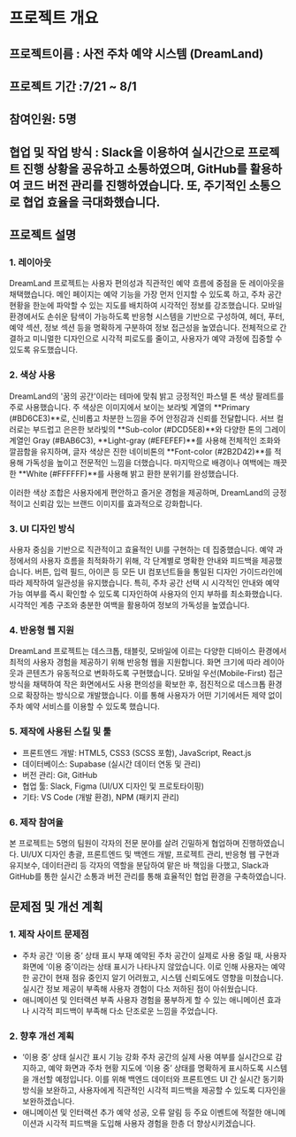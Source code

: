 # 프로젝트 개요
## 프로젝트이름 : 사전 주차 예약 시스템 (DreamLand)
## 프로젝트 기간 :7/21 ~ 8/1
## 참여인원: 5명
## 협업 및 작업 방식 : Slack을 이용하여 실시간으로 프로젝트 진행 상황을 공유하고 소통하였으며, GitHub를 활용하여 코드 버전 관리를 진행하였습니다. 또, 주기적인 소통으로 협업 효율을 극대화했습니다.

## 프로젝트 설명
### 1. 레이아웃
DreamLand 프로젝트는 사용자 편의성과 직관적인 예약 흐름에 중점을 둔 레이아웃을 채택했습니다. 
메인 페이지는 예약 기능을 가장 먼저 인지할 수 있도록 하고, 주차 공간 현황을 한눈에 파악할 수 있는 
지도를 배치하여 시각적인 정보를 강조했습니다. 모바일 환경에서도 손쉬운 탐색이 가능하도록 
반응형 시스템을 기반으로 구성하여, 헤더, 푸터, 예약 섹션, 정보 섹션 등을 명확하게 구분하여 정보 접근성을 높였습니다. 전체적으로 간결하고 미니멀한 디자인으로 시각적 피로도를 줄이고, 사용자가 예약 과정에 집중할 수 있도록 유도했습니다.

### 2. 색상 사용
DreamLand의 '꿈의 공간'이라는 테마에 맞춰 밝고 긍정적인 파스텔 톤 색상 팔레트를 주로 사용했습니다.
주 색상은 이미지에서 보이는 보라빛 계열의 **Primary (#BD6CE3)**로, 신비롭고 차분한 느낌을 주어 안정감과 신뢰를 전달합니다.
서브 컬러로는 부드럽고 은은한 보라빛의 **Sub-color (#DCD5E8)**와 다양한 톤의 그레이 계열인 Gray (#BAB6C3), **Light-gray (#EFEFEF)**를 사용해 전체적인 조화와 깔끔함을 유지하며,
글자 색상은 진한 네이비톤의 **Font-color (#2B2D42)**를 적용해 가독성을 높이고 전문적인 느낌을 더했습니다.
마지막으로 배경이나 여백에는 깨끗한 **White (#FFFFFF)**를 사용해 밝고 환한 분위기를 완성했습니다.

이러한 색상 조합은 사용자에게 편안하고 즐거운 경험을 제공하며, 
DreamLand의 긍정적이고 신뢰감 있는 브랜드 이미지를 효과적으로 강화합니다.

### 3. UI 디자인 방식
사용자 중심을 기반으로 직관적이고 효율적인 UI를 구현하는 데 집중했습니다. 
예약 과정에서의 사용자 흐름을 최적화하기 위해, 각 단계별로 명확한 안내와 피드백을 제공했습니다. 
버튼, 입력 필드, 아이콘 등 모든 UI 컴포넌트들을 통일된 디자인 가이드라인에 따라 제작하여 일관성을 유지했습니다. 
특히, 주차 공간 선택 시 시각적인 안내와 예약 가능 여부를 즉시 확인할 수 있도록 디자인하여 사용자의 인지 부하를 최소화했습니다. 시각적인 계층 구조와 충분한 여백을 활용하여 정보의 가독성을 높였습니다.

### 4. 반응형 웹 지원
DreamLand 프로젝트는 데스크톱, 태블릿, 모바일에 이르는 다양한 디바이스 환경에서 최적의 사용자 경험을 제공하기 위해 반응형 웹을 지원합니다. 화면 크기에 따라 레이아웃과 콘텐츠가 유동적으로 변화하도록 구현했습니다. 
모바일 우선(Mobile-First) 접근 방식을 채택하여 작은 화면에서도 사용 편의성을 확보한 후, 점진적으로 데스크톱 환경으로 확장하는 방식으로 개발했습니다. 이를 통해 사용자가 어떤 기기에서든 제약 없이 주차 예약 서비스를 이용할 수 있도록 했습니다.

### 5. 제작에 사용된 스킬 및 툴
- 프론트엔드 개발: HTML5, CSS3 (SCSS 포함), JavaScript, React.js
- 데이터베이스: Supabase (실시간 데이터 연동 및 관리)
- 버전 관리: Git, GitHub
- 협업 툴: Slack, Figma (UI/UX 디자인 및 프로토타이핑)
- 기타: VS Code (개발 환경), NPM (패키지 관리)

### 6. 제작 참여율
본 프로젝트는 5명의 팀원이 각자의 전문 분야를 살려 긴밀하게 협업하며 진행하였습니다.
UI/UX 디자인 총괄, 프론트엔드 및 백엔드 개발, 프로젝트 관리, 반응형 웹 구현과 유지보수, 데이터관리 등 
각자의 역할을 분담하여 맡은 바 책임을 다했고, Slack과 GitHub를 통한 실시간 소통과 버전 관리를 통해 
효율적인 협업 환경을 구축하였습니다.

## 문제점 및 개선 계획
### 1. 제작 사이트 문제점
- 주차 공간 ‘이용 중’ 상태 표시 부재
예약된 주차 공간이 실제로 사용 중일 때, 사용자 화면에 ‘이용 중’이라는 상태 표시가 나타나지 않았습니다.
이로 인해 사용자는 예약한 공간이 현재 점유 중인지 알기 어려웠고, 시스템 신뢰도에도 영향을 미쳤습니다.
실시간 정보 제공이 부족해 사용자 경험이 다소 저하된 점이 아쉬웠습니다.
- 애니메이션 및 인터랙션 부족
사용자 경험을 풍부하게 할 수 있는 애니메이션 효과나 시각적 피드백이 부족해 다소 단조로운 느낌을 주었습니다.
### 2. 향후 개선 계획
- ‘이용 중’ 상태 실시간 표시 기능 강화
주차 공간의 실제 사용 여부를 실시간으로 감지하고, 예약 화면과 주차 현황 지도에 ‘이용 중’ 상태를 명확하게 표시하도록 시스템을 개선할 예정입니다. 이를 위해 백엔드 데이터와 프론트엔드 UI 간 실시간 동기화 방식을 보완하고, 
사용자에게 직관적인 시각적 피드백을 제공할 수 있도록 디자인을 보완하겠습니다.
- 애니메이션 및 인터랙션 추가
예약 성공, 오류 알림 등 주요 이벤트에 적절한 애니메이션과 시각적 피드백을 도입해 사용자 경험을 
한층 더 향상시키겠습니다.